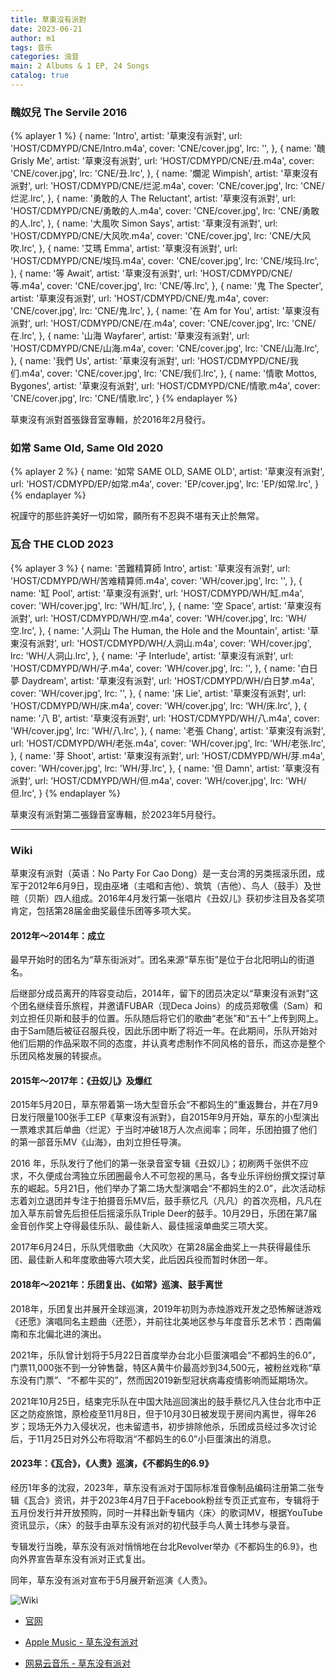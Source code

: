 ```yaml
---
title: 草東沒有派對
date: 2023-06-21
author: m1
tags: 音乐
categories: 浊音
main: 2 Albums & 1 EP, 24 Songs
catalog: true
---
```


### 醜奴兒 The Servile 2016

{% aplayer 1 %}
{
name: 'Intro',
artist: '草東沒有派對',
url: 'HOST/CDMYPD/CNE/Intro.m4a',
cover: 'CNE/cover.jpg',
lrc: '',
},
{
name: '醜 Grisly Me',
artist: '草東沒有派對',
url: 'HOST/CDMYPD/CNE/丑.m4a',
cover: 'CNE/cover.jpg',
lrc: 'CNE/丑.lrc',
},
{
name: '爛泥 Wimpish',
artist: '草東沒有派對',
url: 'HOST/CDMYPD/CNE/烂泥.m4a',
cover: 'CNE/cover.jpg',
lrc: 'CNE/烂泥.lrc',
},
{
name: '勇敢的人 The Reluctant',
artist: '草東沒有派對',
url: 'HOST/CDMYPD/CNE/勇敢的人.m4a',
cover: 'CNE/cover.jpg',
lrc: 'CNE/勇敢的人.lrc',
},
{
name: '大風吹 Simon Says',
artist: '草東沒有派對',
url: 'HOST/CDMYPD/CNE/大风吹.m4a',
cover: 'CNE/cover.jpg',
lrc: 'CNE/大风吹.lrc',
},
{
name: '艾瑪 Emma',
artist: '草東沒有派對',
url: 'HOST/CDMYPD/CNE/埃玛.m4a',
cover: 'CNE/cover.jpg',
lrc: 'CNE/埃玛.lrc',
},
{
name: '等 Await',
artist: '草東沒有派對',
url: 'HOST/CDMYPD/CNE/等.m4a',
cover: 'CNE/cover.jpg',
lrc: 'CNE/等.lrc',
},
{
name: '鬼 The Specter',
artist: '草東沒有派對',
url: 'HOST/CDMYPD/CNE/鬼.m4a',
cover: 'CNE/cover.jpg',
lrc: 'CNE/鬼.lrc',
},
{
name: '在 Am for You',
artist: '草東沒有派對',
url: 'HOST/CDMYPD/CNE/在.m4a',
cover: 'CNE/cover.jpg',
lrc: 'CNE/在.lrc',
},
{
name: '山海 Wayfarer',
artist: '草東沒有派對',
url: 'HOST/CDMYPD/CNE/山海.m4a',
cover: 'CNE/cover.jpg',
lrc: 'CNE/山海.lrc',
},
{
name: '我們 Us',
artist: '草東沒有派對',
url: 'HOST/CDMYPD/CNE/我们.m4a',
cover: 'CNE/cover.jpg',
lrc: 'CNE/我们.lrc',
},
{
name: '情歌 Mottos, Bygones',
artist: '草東沒有派對',
url: 'HOST/CDMYPD/CNE/情歌.m4a',
cover: 'CNE/cover.jpg',
lrc: 'CNE/情歌.lrc',
}
{% endaplayer %}

草東沒有派對首張錄音室專輯，於2016年2月發行。

### 如常 Same Old, Same Old 2020

{% aplayer 2 %}
{
name: '如常 SAME OLD, SAME OLD',
artist: '草東沒有派對',
url: 'HOST/CDMYPD/EP/如常.m4a',
cover: 'EP/cover.jpg',
lrc: 'EP/如常.lrc',
}
{% endaplayer %}

祝謹守的那些許美好一切如常，願所有不忍與不堪有天止於無常。

### 瓦合 THE CLOD  2023

{% aplayer 3 %}
{
name: '苦難精算師 Intro',
artist: '草東沒有派對',
url: 'HOST/CDMYPD/WH/苦难精算师.m4a',
cover: 'WH/cover.jpg',
lrc: '',
},
{
name: '缸 Pool',
artist: '草東沒有派對',
url: 'HOST/CDMYPD/WH/缸.m4a',
cover: 'WH/cover.jpg',
lrc: 'WH/缸.lrc',
},
{
name: '空 Space',
artist: '草東沒有派對',
url: 'HOST/CDMYPD/WH/空.m4a',
cover: 'WH/cover.jpg',
lrc: 'WH/空.lrc',
},
{
name: '人洞山 The Human, the Hole and the Mountain',
artist: '草東沒有派對',
url: 'HOST/CDMYPD/WH/人洞山.m4a',
cover: 'WH/cover.jpg',
lrc: 'WH/人洞山.lrc',
},
{
name: '孑 Interlude',
artist: '草東沒有派對',
url: 'HOST/CDMYPD/WH/孑.m4a',
cover: 'WH/cover.jpg',
lrc: '',
},
{
name: '白日夢 Daydream',
artist: '草東沒有派對',
url: 'HOST/CDMYPD/WH/白日梦.m4a',
cover: 'WH/cover.jpg',
lrc: '',
},
{
name: '床 Lie',
artist: '草東沒有派對',
url: 'HOST/CDMYPD/WH/床.m4a',
cover: 'WH/cover.jpg',
lrc: 'WH/床.lrc',
},
{
name: '八 B',
artist: '草東沒有派對',
url: 'HOST/CDMYPD/WH/八.m4a',
cover: 'WH/cover.jpg',
lrc: 'WH/八.lrc',
},
{
name: '老張 Chang',
artist: '草東沒有派對',
url: 'HOST/CDMYPD/WH/老张.m4a',
cover: 'WH/cover.jpg',
lrc: 'WH/老张.lrc',
},
{
name: '芽 Shoot',
artist: '草東沒有派對',
url: 'HOST/CDMYPD/WH/芽.m4a',
cover: 'WH/cover.jpg',
lrc: 'WH/芽.lrc',
},
{
name: '但 Damn',
artist: '草東沒有派對',
url: 'HOST/CDMYPD/WH/但.m4a',
cover: 'WH/cover.jpg',
lrc: 'WH/但.lrc',
}
{% endaplayer %}

草東沒有派對第二張錄音室專輯，於2023年5月發行。

---

### Wiki

草東沒有派對（英语：No Party For Cao Dong）是一支台湾的另类摇滚乐团，成军于2012年6月9日，现由巫堵（主唱和吉他）、筑筑（吉他）、鸟人（鼓手）及世暄（贝斯）四人组成。2016年4月发行第一张唱片《丑奴儿》获初步注目及各奖项肯定，包括第28届金曲奖最佳乐团等多项大奖。

#### 2012年～2014年：成立

最早开始时的团名为“草东街派对”。团名来源“草东街”是位于台北阳明山的街道名。

后继部分成员离开的阵容变动后，2014年，留下的团员决定以“草東沒有派對”这个团名继续音乐旅程，并邀请FUBAR（现Deca Joins）的成员郑敬儒（Sam）和 刘立担任贝斯和鼓手的位置。乐队随后将它们的歌曲“老张”和“五十”上传到网上。由于Sam随后被征召服兵役，因此乐团中断了将近一年。在此期间，乐队开始对他们后期的作品采取不同的态度，并认真考虑制作不同风格的音乐，而这亦是整个乐团风格发展的转捩点。

#### 2015年～2017年：《丑奴儿》及爆红

2015年5月20日，草东带着第一场大型音乐会“不都妈生的”重返舞台，并在7月9日发行限量100张手工EP《草東沒有派對》，自2015年9月开始，草东的小型演出一票难求其后单曲〈烂泥〉于当时冲破18万人次点阅率；同年，乐团拍摄了他们的第一部音乐MV《山海》，由刘立担任导演。

2016 年，乐队发行了他们的第一张录音室专辑《丑奴儿》；初刷两千张供不应求，不久便成台湾独立乐团圈最令人不可忽视的黑马，各专业乐评纷纷撰文探讨草东的崛起。5月21日，他们举办了第二场大型演唱会“不都妈生的2.0”，此次活动标志着刘立退团并专注于拍摄音乐MV后，鼓手蔡忆凡（凡凡）的首次亮相，凡凡在加入草东前曾先后担任后摇滚乐队Triple Deer的鼓手。10月29日，乐团在第7届金音创作奖上夺得最佳乐队、最佳新人、最佳摇滚单曲奖三项大奖。

2017年6月24日，乐队凭借歌曲〈大风吹〉在第28届金曲奖上一共获得最佳乐团、最佳新人和年度歌曲等六项大奖，此后因兵役而暂时休团一年。

#### 2018年～2021年：乐团复出、《如常》巡演、鼓手离世

2018年，乐团复出并展开全球巡演，2019年初则为赤烛游戏开发之恐怖解谜游戏《还愿》演唱同名主题曲〈还愿〉，并前往北美地区参与年度音乐艺术节：西南偏南和东北偏北进的演出。

2021年，乐队曾计划将于5月22日首度举办台北小巨蛋演唱会“不都妈生的6.0”，门票11,000张不到一分钟售罄，特区A黄牛价最高炒到34,500元，被粉丝戏称“草东没有门票”、“不都牛买的”，然而因2019新型冠状病毒疫情影响而延期场次。

2021年10月25日，结束完乐队在中国大陆巡回演出的鼓手蔡忆凡入住台北市中正区之防疫旅馆，原检疫至11月8日，但于10月30日被发现于房间内离世，得年26岁；现场无外力入侵状况，也未留遗书，初步排除他杀，乐团成员经过多次讨论后，于11月25日对外公布将取消“不都妈生的6.0”小巨蛋演出的消息。

#### 2023年：《瓦合》，《人责》巡演，《不都妈生的6.9》

经历1年多的沈寂，2023年，草东没有派对于国际标准音像制品编码注册第二张专辑《瓦合》资讯，并于2023年4月7日于Facebook粉丝专页正式宣布，专辑将于五月份发行并开放预购，同时一并释出新专辑内〈床〉的歌词MV，根据YouTube资讯显示，〈床〉的鼓手由草东没有派对的初代鼓手鸟人黄士玮参与录音。

专辑发行当晚，草东没有派对悄悄地在台北Revolver举办《不都妈生的6.9》，也向外界宣告草东没有派对正式复出。

同年，草东没有派对宣布于5月展开新巡演《人责》。

![Wiki](wiki.png)

* [官网](https://nopartyforcaodong.com/zh-hant)

* [Apple Music - 草东没有派对](https://music.apple.com/cn/artist/%E8%8D%89%E4%B8%9C%E6%B2%A1%E6%9C%89%E6%B4%BE%E5%AF%B9/1110664089)

* [网易云音乐 - 草东没有派对](https://music.163.com/#/artist?id=1161122)
